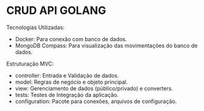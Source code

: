 # CRUD API GOLANG

Tecnologias Utilizadas:
- Docker: Para conexão com banco de dados.
- MongoDB Compass: Para visualização das movimentações do banco de dados.

Estruturação MVC:
- controller: Entrada e Validação de dados.
- model: Regras de negócio e objeto principal.
- view: Gerenciamento de dados (público/privado) e converters.
- tests: Testes de Integração da aplicação.
- configuration: Pacote para conexões, arquivos de configuração.